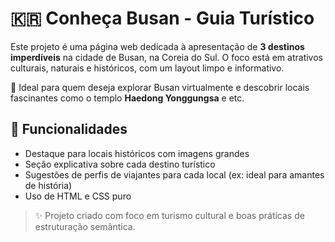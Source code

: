 # 🇰🇷 Conheça Busan - Guia Turístico

Este projeto é uma página web dedicada à apresentação de **3 destinos imperdíveis** na cidade de Busan, na Coreia do Sul. O foco está em atrativos culturais, naturais e históricos, com um layout limpo e informativo.

🧭 Ideal para quem deseja explorar Busan virtualmente e descobrir locais fascinantes como o templo **Haedong Yonggungsa** e etc.

## 📌 Funcionalidades

- Destaque para locais históricos com imagens grandes
- Seção explicativa sobre cada destino turístico
- Sugestões de perfis de viajantes para cada local (ex: ideal para amantes de história)
- Uso de HTML e CSS puro

> ✨ Projeto criado com foco em turismo cultural e boas práticas de estruturação semântica.
